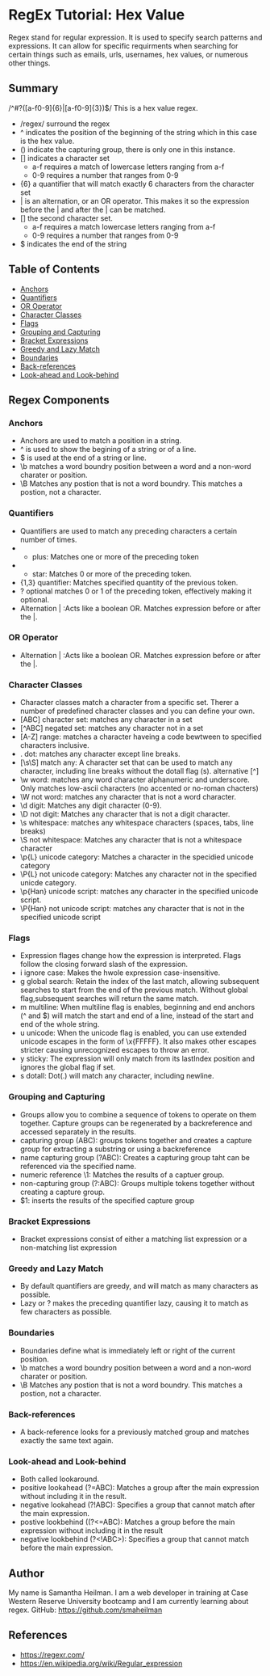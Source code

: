 # RegEx Tutorial: Hex Value
Regex stand for regular expression. It is used to specify search patterns and expressions. It can allow for specific requirments when searching for certain things such as emails, urls, usernames, hex values, or numerous other things. 


## Summary

/^#?([a-f0-9]{6}|[a-f0-9]{3})$/
This is a hex value regex.
- /regex/ surround the regex
- ^ indicates the position of the beginning of the string which in this case is the hex value.
- () indicate the capturing group, there is only one in this instance.
- [] indicates a character set
    - a-f requires a match of lowercase letters ranging from a-f
    - 0-9 requires a number that ranges from 0-9
- {6} a quantifier that will match exactly 6 characters from the character set
- | is an alternation, or an OR operator. This makes it so the expression before the | and after the | can be matched.
- [] the second character set.
    - a-f requires a match lowercase letters ranging from a-f
    - 0-9 requires a number that ranges from 0-9
- $ indicates the end of the string

## Table of Contents

- [Anchors](#anchors)
- [Quantifiers](#quantifiers)
- [OR Operator](#or-operator)
- [Character Classes](#character-classes)
- [Flags](#flags)
- [Grouping and Capturing](#grouping-and-capturing)
- [Bracket Expressions](#bracket-expressions)
- [Greedy and Lazy Match](#greedy-and-lazy-match)
- [Boundaries](#boundaries)
- [Back-references](#back-references)
- [Look-ahead and Look-behind](#look-ahead-and-look-behind)

## Regex Components

### Anchors
* Anchors are used to match a position in a string. 
* ^ is used to show the begining of a string or of a line.
* $ is used at the end of a string or line. 
* \b matches a word boundry position between a word and a non-word charater or position.
* \B Matches any postion that is not a word boundry. This matches a postion, not a character. 

### Quantifiers
* Quantifiers are used to match any preceding characters a certain number of times. 
* + plus: Matches one or more of the preceding token
* * star: Matches 0 or more of the preceding token.
* {1,3} quantifier: Matches specified quantity of the previous token.
* ? optional matches 0 or 1 of the preceding token, effectively making it optional.
* Alternation | :Acts like a boolean OR. Matches expression before or after the |. 

### OR Operator
* Alternation | :Acts like a boolean OR. Matches expression before or after the |.

### Character Classes
* Character classes match a character from a specific set. Therer a number of predefined character classes and you can define your own.
* [ABC] character set: matches any character in a set
* [^ABC] negated set: matches any character not in a set
* [A-Z] range: matches a character haveing a code bewtween to specified characters inclusive.
* . dot: matches any character except line breaks.
* [\s\S] match any: A character set that can be used to match any character, including line breaks without the dotall flag (s). alternative [^] 
* \w word: matches any word character alphanumeric and underscore. Only matches low-ascii characters (no accented or no-roman chacters)
* \W not word: matches any character that is not a word character.
* \d digit: Matches any digit character (0-9).
* \D not digit: Matches any character that is not a digit character.
* \s whitespace: matches any whitespace characters (spaces, tabs, line breaks)
* \S not whitespace: Matches any character that is not a whitespace character
* \p{L} unicode category: Matches a character in the specidied unicode category
* \P{L} not unicode category: Matches any character not in the specified unicde category.
* \p{Han} unicode script: matches any character in the specified unicode script.
* \P{Han} not unicode script: matches any character that is not in the specified unicode script

### Flags
* Expression flages change how the expression is interpreted. Flags follow the closing forward slash of the expression.
* i ignore case: Makes the hwole expression case-insensitive.
* g global search: Retain the index of the last match, allowing subsequent searches to start from the end of the previous match. Without global flag,subsequent searches will return the same match.
* m multiline: When multiline flag is enables, beginning and end anchors (^ and $) will match the start and end of a line, instead of the start and end of the whole string.
* u unicode: When the unicode flag is enabled, you can use extended unicode escapes in the form of \x{FFFFF}. It also makes other escapes stricter causing unrecognized escapes to throw an error.
* y sticky: The expression will only match from its lastIndex position and ignores the global flag if set.
* s dotall: Dot(.) will match any character, including newline. 

### Grouping and Capturing
* Groups allow you to combine a sequence of tokens to operate on them together. Capture groups can be regenerated by a backreference and accessed separately in the results.
* capturing group (ABC): groups tokens together and creates a capture group for extracting a substring or using a backreference
* name capturing group (?<name>ABC): Creates a capturing group taht can be referenced via the specified name.
* numeric reference \1: Matches the results of a captuer group.
* non-capturing group (?:ABC): Groups multiple tokens together without creating a capture group.
* $1: inserts the results of the specified capture group 

### Bracket Expressions
* Bracket expressions consist of either a matching list expression or a non-matching list expression

### Greedy and Lazy Match
* By default quantifiers are greedy, and will match as many characters as possible.
* Lazy or ? makes the preceding quantifier lazy, causing it to match as few characters as possible. 

### Boundaries
* Boundaries define what is immediately left or right of the current position. 
* \b matches a word boundry position between a word and a non-word charater or position.
* \B Matches any postion that is not a word boundry. This matches a postion, not a character. 

### Back-references
* A back-reference looks for a previously matched group and matches exactly the same text again. 

### Look-ahead and Look-behind
* Both called lookaround. 
* positive lookahead (?=ABC): Matches a group after the main expression without including it in the result.
* negative lookahead (?!ABC): Specifies a group that cannot match after the main expression.
* postive lookbehind ((?<=ABC): Matches a group before the main expression without including it in the result
* negative lookbehind (?<!ABC>): Specifies a group that cannot match before the main expression. 

## Author

My name is Samantha Heilman. I am a web developer in training at Case Western Reserve University bootcamp and I am currently learning about regex. 
GitHub: https://github.com/smaheilman

## References
- https://regexr.com/
- https://en.wikipedia.org/wiki/Regular_expression